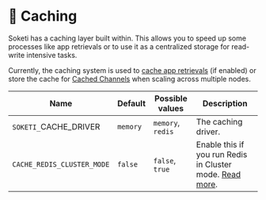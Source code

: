 # 📝 Caching

Soketi has a caching layer built within. This allows you to speed up some processes like app retrievals or to use it as a centralized storage for read-write intensive tasks.

Currently, the caching system is used to [cache app retrievals](../app-management/introduction.md#caching-app-retrievals) (if enabled) or store the cache for [Cached Channels](https://blog.pusher.com/introducing-cache-channels/) when scaling across multiple nodes.

| Name                       | Default  | Possible values   | Description                                                                                                         |
| -------------------------- | -------- | ----------------- | ------------------------------------------------------------------------------------------------------------------- |
| `SOKETI_`CACHE\_DRIVER     | `memory` | `memory`, `redis` | The caching driver.                                                                                                 |
| `CACHE_REDIS_CLUSTER_MODE` | `false`  | `false`, `true`   | Enable this if you run Redis in Cluster mode. [Read more](../getting-started/redis-configuration.md#redis-cluster). |
